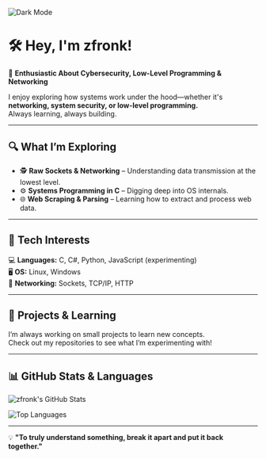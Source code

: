 <!-- Dark Theme Badge -->
![Dark Mode](https://img.shields.io/badge/MODE-DARK-%23000000?style=for-the-badge&logo=github)

# 🛠️ Hey, I'm zfronk!  

🚀 **Enthusiastic About Cybersecurity, Low-Level Programming & Networking**  

I enjoy exploring how systems work under the hood—whether it's **networking, system security, or low-level programming.**  
Always learning, always building.  

---

## 🔍 **What I’m Exploring**  
- 🕵️ **Raw Sockets & Networking** – Understanding data transmission at the lowest level.  
- ⚙️ **Systems Programming in C** – Digging deep into OS internals.  
- 🌐 **Web Scraping & Parsing** – Learning how to extract and process web data.  

---

## 🧰 **Tech Interests**  
💻 **Languages:** C, C#, Python, JavaScript (experimenting)  
🖥 **OS:** Linux, Windows  
📡 **Networking:** Sockets, TCP/IP, HTTP  

---

## 📂 **Projects & Learning**  
I’m always working on small projects to learn new concepts.  
Check out my repositories to see what I’m experimenting with!  

---

## 📊 **GitHub Stats & Languages**  
![zfronk's GitHub Stats](https://github-readme-stats.vercel.app/api?username=zfronk&show_icons=true&theme=tokyonight)  

![Top Languages](https://github-readme-stats.vercel.app/api/top-langs/?username=zfronk&layout=compact&theme=tokyonight)  

---

💡 **"To truly understand something, break it apart and put it back together."**  
